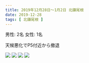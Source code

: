 ```yaml
---
title: 2019年12月28日〜1月2日 北鎌尾根
date: 2019-12-28
tags: [ 北鎌尾根 ]
---
```


男性: 2名
女性: 1名

天候悪化でP5付近から撤退

![](/2019/12/28/20191228/1.jpg)
![](/2019/12/28/20191228/2.jpg)
![](/2019/12/28/20191228/3.jpg)
![](/2019/12/28/20191228/4.jpg)
